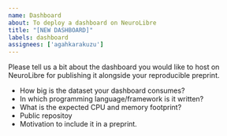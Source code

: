```yaml
---
name: Dashboard
about: To deploy a dashboard on NeuroLibre
title: "[NEW DASHBOARD]"
labels: dashboard
assignees: ['agahkarakuzu']
---
```



Please tell us a bit about the dashboard you would like to host on NeuroLibre for publishing it alongside your reproducible preprint. 

- How big is the dataset your dashboard consumes?
- In which programming language/framework is it written?
- What is the expected CPU and memory footprint?
- Public repositoy
- Motivation to include it in a preprint.

